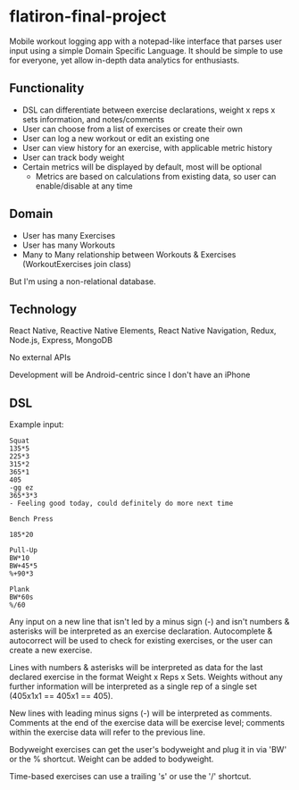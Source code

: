 # flatiron-final-project

Mobile workout logging app with a notepad-like interface that parses user input using a simple Domain Specific Language. It should be simple to use for everyone, yet allow in-depth data analytics for enthusiasts.

## Functionality

- DSL can differentiate between exercise declarations, weight x reps x sets information, and notes/comments
- User can choose from a list of exercises or create their own
- User can log a new workout or edit an existing one
- User can view history for an exercise, with applicable metric history
- User can track body weight
- Certain metrics will be displayed by default, most will be optional
  - Metrics are based on calculations from existing data, so user can enable/disable at any time


## Domain
- User has many Exercises 
- User has many Workouts
- Many to Many relationship between Workouts & Exercises (WorkoutExercises join class)

But I'm using a non-relational database.

## Technology
React Native, Reactive Native Elements, React Native Navigation, Redux, Node.js, Express, MongoDB

No external APIs

Development will be Android-centric since I don't have an iPhone

## DSL
Example input: 

```
Squat 
135*5
225*3
315*2
365*1
405
-gg ez
365*3*3
- Feeling good today, could definitely do more next time

Bench Press

185*20

Pull-Up
BW*10
BW+45*5
%+90*3

Plank
BW*60s
%/60
```

Any input on a new line that isn't led by a minus sign (-) and isn't numbers & asterisks will be interpreted as an exercise declaration. Autocomplete & autocorrect will be used to check for existing exercises, or the user can create a new exercise.

Lines with numbers & asterisks will be interpreted as data for the last declared exercise in the format Weight x Reps x Sets. Weights without any further information will be interpreted as a single rep of a single set (405x1x1 == 405x1 == 405).

New lines with leading minus signs (-) will be interpreted as comments. Comments at the end of the exercise data will be exercise level; comments within the exercise data will refer to the previous line.

Bodyweight exercises can get the user's bodyweight and plug it in via 'BW' or the % shortcut. Weight can be added to bodyweight. 

Time-based exercises can use a trailing 's' or use the '/' shortcut. 
